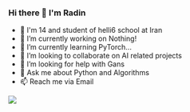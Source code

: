 ### Hi there 👋 I'm Radin

- 👋 I'm 14 and student of helli6 school at Iran
- 🔭 I’m currently working on Nothing!
- 🌱 I’m currently learning PyTorch...
- 👯 I’m looking to collaborate on AI related projects
- 🤔 I’m looking for help with Gans
- 💬 Ask me about Python and Algorithms
- 📫 Reach me via Email
<img src="[https://raw.github.com/specialorange/FDXCM/master/doc/controllers_brief.svg](https://raw.githubusercontent.com/Radinmsv/Radinmsv/main/github-user-contribution.svg)https://raw.githubusercontent.com/Radinmsv/Radinmsv/main/github-user-contribution.svg">
